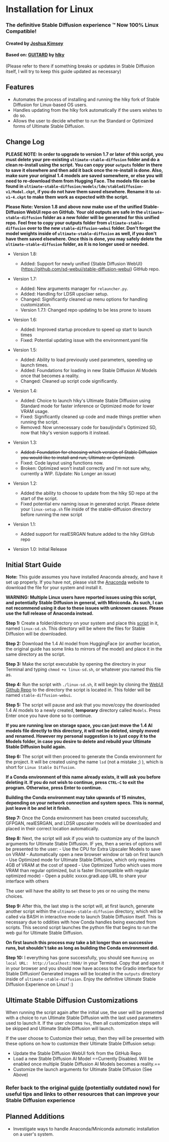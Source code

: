 # Installation for Linux

### The definitive Stable Diffusion experience ™ Now 100% Linux Compatible!
#### Created by [Joshua Kimsey](https://github.com/JoshuaKimsey)

#### Based on: [GUITARD](https://rentry.org/guitard) by [hlky](https://github.com/hlky)
(Please refer to there if something breaks or updates in Stable Diffusion itself, I will try to keep this guide updated as necessary)

## Features
- Automates the process of installing and running the hlky fork of Stable Diffusion for Linux-based OS users.
- Handles updating from the hlky fork automatically if the users wishes to do so.
- Allows the user to decide whether to run the Standard or Optimized forms of Ultimate Stable Diffusion.

## Change Log

**PLEASE NOTE: In order to upgrade to version 1.7 or later of this script, you must delete your pre-existing `ultimate-stable-diffusion` folder and do a clean re-install using the script. You can copy your `outputs` folder in there to save it elsewhere and then add it back once the re-install is done. Also, make sure your original 1.4 models are saved somewhere, or else you will need to re-download them from Hugging Face. The models file can be found in `ultimate-stable-diffusion/models/ldm/stablediffusion-v1/Model.ckpt`, if you do not have them saved elsewhere. Rename it to `sd-v1-4.ckpt` to make them work as expected with the script.**

**Please Note: Version 1.8 and above now make use of the unified Stable-Diffusion WebUI repo on GitHub. Your old outputs are safe in the `ultimate-stable-diffusion` folder as a new folder will be generated for this unified repo. Feel free to copy your outputs folder from `ultimate-stable-diffusion` over to the new `stable-diffusion-webui` folder. Don't forget the model weights inside of `ultimate-stable-diffusion` as well, if you don't have them saved elsewhere. Once this is done, you may safely delete the `ultimate-stable-diffusion` folder, as it is no longer used or needed.**

* Version 1.8:
	- Added: Support for newly unified {Stable Diffusion WebUI}(https://github.com/sd-webui/stable-diffusion-webui) GitHub repo.

* Version 1.7:
	- Added: New arguments manager for `relauncher.py`.
	- Added: Handling for LDSR upsclaer setup.
	- Changed: Significantly cleaned up menu options for handling customization.
    - Version 1.7.1: Changed repo updating to be less prone to issues

* Version 1.6: 
	- Added: Improved startup procedure to speed up start to launch times
	- Fixed: Potential updating issue with the environment.yaml file

* Version 1.5: 
	- Added: Ability to load previously used parameters, speeding up launch times.
	- Added: Foundations for loading in new Stable Diffusion AI Models once that becomes a reality.
	- Changed: Cleaned up script code significantly.

* Version 1.4: 
	- Added: Choice to launch hlky's Ultimate Stable Diffusion using Standard mode for faster inference or Optimized mode for lower VRAM usage.
	- Fixed: Significantly cleaned up code and made things prettier when running the script.
	- Removed: Now unnecessary code for basuljindal's Optimized SD, now that hlky's version supports it instead.

* Version 1.3: 
	- ~~Added: Foundation for choosing which version of Stable Diffusion you would like to install and run, Ultimate or Optimized.~~
	- Fixed: Code layout using functions now.
	- Broken: Optimized won't install correctly and I'm not sure why, currently a WIP. (Update: No Longer an issue)

* Version 1.2: 
	- Added the ability to choose to update from the hlky SD repo at the start of the script. 
	- Fixed potential env naming issue in generated script. Please delete your `linux-setup.sh` file inside of the stable-diffusion directory before running the new script

* Version 1.1: 
	- Added support for realESRGAN feature added to the hlky GitHub repo

* Version 1.0: Initial Release

## Initial Start Guide
**Note:** This guide assumes you have installed Anaconda already, and have it set up properly. If you have not, please visit the [Anaconda](https://www.anaconda.com/products/distribution) website to download the file for your system and install it.

**WARNING: Multiple Linux users have reported issues using this script, and potentially Stable Diffusion in general, with Miniconda. As such, I can not recommend using it due to these issues with unknown causes. Please use the full release of Anaconda instead.**
 
**Step 1:** Create a folder/directory on your system and place this [script](https://github.com/JoshuaKimsey/Linux-StableDiffusion-Script/blob/main/linux-sd.sh) in it, named `linux-sd.sh`. This directory will be where the files for Stable Diffusion will be downloaded.

**Step 2:** Download the 1.4 AI model from HuggingFace (or another location, the original guide has some links to mirrors of the model) and place it in the same directory as the script.

**Step 3:** Make the script executable by opening the directory in your Terminal and typing `chmod +x linux-sd.sh`, or whatever you named this file as.

**Step 4:** Run the script with `./linux-sd.sh`, it will begin by cloning the [WebUI Github Repo](https://github.com/sd-webui/stable-diffusion-webui) to the directory the script is located in. This folder will be named `stable-diffusion-webui`.  

**Step 5:** The script will pause and ask that you move/copy the downloaded 1.4 AI models to a newly created, **temporary** directory called `Models`. Press Enter once you have done so to continue.

**If you are running low on storage space, you can just move the 1.4 AI models file directly to this directory, it will not be deleted, simply moved and renamed. However my personal suggestion is to just **copy** it to the Models folder, in case you desire to delete and rebuild your Ultimate Stable Diffusion build again.**

**Step 6:** The script will then proceed to generate the Conda environment for the project. It will be created using the name `lsd` (not a mistake ;) ), which is short for `Linux Stable Diffusion`.

**If a Conda environment of this name already exists, it will ask you before deleting it. If you do not wish to continue, press `CTRL-C` to exit the program. Otherwise, press Enter to continue.**

**Building the Conda environment may take upwards of 15 minutes, depending on your network connection and system specs. This is normal, just leave it be and let it finish.**

**Step 7:** Once the Conda environment has been created successfully, GFPGAN, realESRGAN, and LDSR upscaler models will be downloaded and placed in their correct location automatically.

**Step 8:** Next, the script will ask if you wish to customize any of the launch arguments for Ultimate Stable Diffusion. IF yes, then a series of options will be presented to the user:
	- Use the CPU for Extra Upscaler Models to save on VRAM
	- Automatically open a new browser window or tab on first launch
	- Use Optimized mode for Ultimate Stable Diffusion, which only requires 4GB of VRAM at the cost of speed
	- Use Optimized Turbo which uses more VRAM than regular optimized, but is faster (Incompatible with regular optimized mode)
	- Open a public xxxxx.gradi.app URL to share your interface with others

The user will have the ability to set these to yes or no using the menu choices.

**Step 9:** After this, the last step is the script will, at first launch, generate another script within the `ultimate-stable-diffusion` directory, which will be called via BASH in interactive mode to launch Stable Diffusion itself. This is necessary due to oddities with how Conda handles being executed from scripts. This second script launches the python file that begins to run the web gui for Ultimate Stable Diffusion.

**On first launch this process may take a bit longer than on successive runs, but shouldn't take as long as building the Conda environment did.**

**Step 10:** I everything has gone successfully, you should see `Running on local URL:  http://localhost:7860/` in your Terminal. Copy that and open it in your browser and you should now have access to the Gradio interface for Stable Diffusion! Generated images will be located in the `outputs` directory inside of `ultimate-stable-diffusion`. Enjoy the definitive Ultimate Stable Diffusion Experience on Linux! :)

## Ultimate Stable Diffusion Customizations

When running the script again after the initial use, the user will be presented with a choice to run Ultimate Stable Diffusion with the last used parameters used to launch it. If the user chooses `Yes`, then all customization steps will be skipped and Ultimate Stable Diffusion will launch.

If the user choose to Customize their setup, then they will be presented with these options on how to customize their Ultimate Stable Diffusion setup:

- Update the Stable Diffusion WebUI fork from the GitHub Repo
- Load a new Stable Diffusion AI Model ==Currently Disabled. Will be enabled once multiple Stable Diffusion AI Models becomes a reality.==
- Customize the launch arguments for Ultimate Stable Diffusion (See Above)

### Refer back to the original [guide](https://rentry.org/guitard) (potentially outdated now) for useful tips and links to other resources that can improve your Stable Diffusion experience

## Planned Additions
- Investigate ways to handle Anaconda/Miniconda automatic installation on a user's system.
